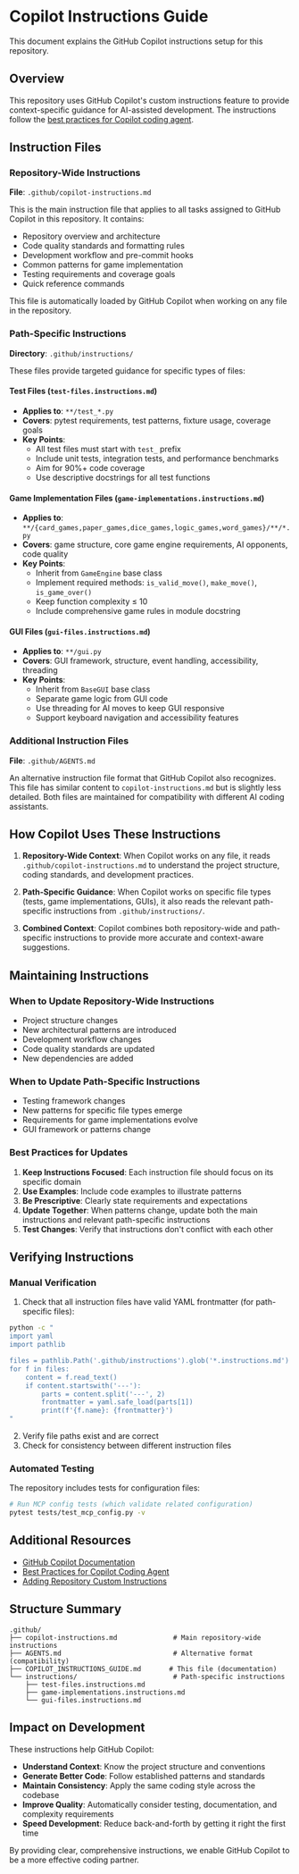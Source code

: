 # Copilot Instructions Guide

This document explains the GitHub Copilot instructions setup for this repository.

## Overview

This repository uses GitHub Copilot's custom instructions feature to provide context-specific guidance for AI-assisted
development. The instructions follow the
[best practices for Copilot coding agent](https://gh.io/copilot-coding-agent-tips).

## Instruction Files

### Repository-Wide Instructions

**File**: `.github/copilot-instructions.md`

This is the main instruction file that applies to all tasks assigned to GitHub Copilot in this repository. It contains:

- Repository overview and architecture
- Code quality standards and formatting rules
- Development workflow and pre-commit hooks
- Common patterns for game implementation
- Testing requirements and coverage goals
- Quick reference commands

This file is automatically loaded by GitHub Copilot when working on any file in the repository.

### Path-Specific Instructions

**Directory**: `.github/instructions/`

These files provide targeted guidance for specific types of files:

#### Test Files (`test-files.instructions.md`)

- **Applies to**: `**/test_*.py`
- **Covers**: pytest requirements, test patterns, fixture usage, coverage goals
- **Key Points**:
  - All test files must start with `test_` prefix
  - Include unit tests, integration tests, and performance benchmarks
  - Aim for 90%+ code coverage
  - Use descriptive docstrings for all test functions

#### Game Implementation Files (`game-implementations.instructions.md`)

- **Applies to**: `**/{card_games,paper_games,dice_games,logic_games,word_games}/**/*.py`
- **Covers**: game structure, core game engine requirements, AI opponents, code quality
- **Key Points**:
  - Inherit from `GameEngine` base class
  - Implement required methods: `is_valid_move()`, `make_move()`, `is_game_over()`
  - Keep function complexity ≤ 10
  - Include comprehensive game rules in module docstring

#### GUI Files (`gui-files.instructions.md`)

- **Applies to**: `**/gui.py`
- **Covers**: GUI framework, structure, event handling, accessibility, threading
- **Key Points**:
  - Inherit from `BaseGUI` base class
  - Separate game logic from GUI code
  - Use threading for AI moves to keep GUI responsive
  - Support keyboard navigation and accessibility features

### Additional Instruction Files

**File**: `.github/AGENTS.md`

An alternative instruction file format that GitHub Copilot also recognizes. This file has similar content to
`copilot-instructions.md` but is slightly less detailed. Both files are maintained for compatibility with different AI
coding assistants.

## How Copilot Uses These Instructions

1. **Repository-Wide Context**: When Copilot works on any file, it reads `.github/copilot-instructions.md` to understand
   the project structure, coding standards, and development practices.

2. **Path-Specific Guidance**: When Copilot works on specific file types (tests, game implementations, GUIs), it also
   reads the relevant path-specific instructions from `.github/instructions/`.

3. **Combined Context**: Copilot combines both repository-wide and path-specific instructions to provide more accurate
   and context-aware suggestions.

## Maintaining Instructions

### When to Update Repository-Wide Instructions

- Project structure changes
- New architectural patterns are introduced
- Development workflow changes
- Code quality standards are updated
- New dependencies are added

### When to Update Path-Specific Instructions

- Testing framework changes
- New patterns for specific file types emerge
- Requirements for game implementations evolve
- GUI framework or patterns change

### Best Practices for Updates

1. **Keep Instructions Focused**: Each instruction file should focus on its specific domain
1. **Use Examples**: Include code examples to illustrate patterns
1. **Be Prescriptive**: Clearly state requirements and expectations
1. **Update Together**: When patterns change, update both the main instructions and relevant path-specific instructions
1. **Test Changes**: Verify that instructions don't conflict with each other

## Verifying Instructions

### Manual Verification

1. Check that all instruction files have valid YAML frontmatter (for path-specific files):

```bash
python -c "
import yaml
import pathlib

files = pathlib.Path('.github/instructions').glob('*.instructions.md')
for f in files:
    content = f.read_text()
    if content.startswith('---'):
        parts = content.split('---', 2)
        frontmatter = yaml.safe_load(parts[1])
        print(f'{f.name}: {frontmatter}')
"
```

2. Verify file paths exist and are correct
3. Check for consistency between different instruction files

### Automated Testing

The repository includes tests for configuration files:

```bash
# Run MCP config tests (which validate related configuration)
pytest tests/test_mcp_config.py -v
```

## Additional Resources

- [GitHub Copilot Documentation](https://docs.github.com/en/copilot)
- [Best Practices for Copilot Coding Agent](https://gh.io/copilot-coding-agent-tips)
- [Adding Repository Custom Instructions](https://docs.github.com/en/copilot/customizing-copilot/adding-repository-custom-instructions-for-github-copilot)

## Structure Summary

```
.github/
├── copilot-instructions.md              # Main repository-wide instructions
├── AGENTS.md                            # Alternative format (compatibility)
├── COPILOT_INSTRUCTIONS_GUIDE.md       # This file (documentation)
└── instructions/                        # Path-specific instructions
    ├── test-files.instructions.md
    ├── game-implementations.instructions.md
    └── gui-files.instructions.md
```

## Impact on Development

These instructions help GitHub Copilot:

- **Understand Context**: Know the project structure and conventions
- **Generate Better Code**: Follow established patterns and standards
- **Maintain Consistency**: Apply the same coding style across the codebase
- **Improve Quality**: Automatically consider testing, documentation, and complexity requirements
- **Speed Development**: Reduce back-and-forth by getting it right the first time

By providing clear, comprehensive instructions, we enable GitHub Copilot to be a more effective coding partner.
